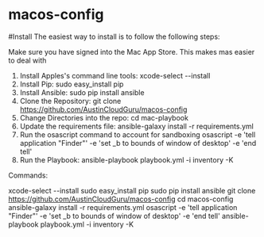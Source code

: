 # macos-config
#Install
The easiest way to install is to follow the following steps:

Make sure you have signed into the Mac App Store. This makes mas easier to deal with
1. Install Apples's command line tools: xcode-select --install
2. Install Pip: sudo easy_install pip
3. Install Ansible: sudo pip install ansible
4. Clone the Repository: git clone https://github.com/AustinCloudGuru/macos-config
5. Change Directories into the repo: cd mac-playbook
6. Update the requirements file: ansible-galaxy install -r requirements.yml
7. Run the osascript command to account for sandboxing osascript -e 'tell application "Finder"' -e 'set _b to bounds of window of desktop' -e 'end tell'
8. Run the Playbook: ansible-playbook playbook.yml -i inventory -K

Commands:

 xcode-select --install
 sudo easy_install pip
 sudo pip install ansible
 git clone https://github.com/AustinCloudGuru/macos-config
 cd macos-config
 ansible-galaxy install -r requirements.yml
 osascript -e 'tell application "Finder"' -e 'set _b to bounds of window of desktop' -e 'end tell'
 ansible-playbook playbook.yml -i inventory -K
